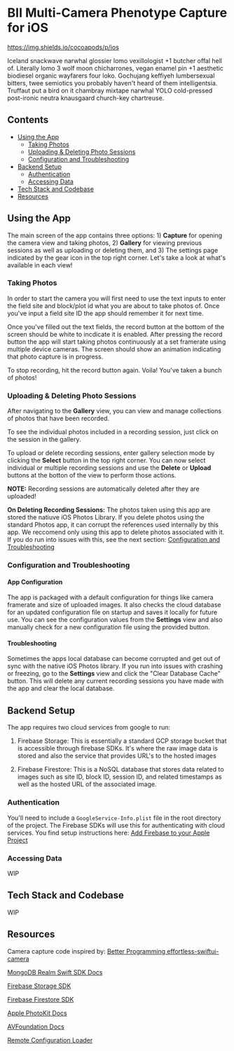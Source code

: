 # BII Multi-Camera Phenotype Capture for iOS
https://img.shields.io/cocoapods/p/ios

Iceland snackwave narwhal glossier lomo vexillologist +1 butcher offal hell of. Literally lomo 3 wolf moon chicharrones, vegan enamel pin +1 aesthetic biodiesel organic wayfarers four loko. Gochujang keffiyeh lumbersexual bitters, twee semiotics you probably haven't heard of them intelligentsia. Truffaut put a bird on it chambray mixtape narwhal YOLO cold-pressed post-ironic neutra knausgaard church-key chartreuse.


## Contents
- [Using the App](https://github.com/SLUVisLab/bii_multi_pheno_cam#using-the-app)
  - [Taking Photos](https://github.com/SLUVisLab/bii_multi_pheno_cam#taking-photos)
  - [Uploading & Deleting Photo Sessions](https://github.com/SLUVisLab/bii_multi_pheno_cam#uploading--deleting-photo-sessions)
  - [Configuration and Troubleshooting](https://github.com/SLUVisLab/bii_multi_pheno_cam#configuration-and-troubleshooting)
- [Backend Setup](https://github.com/SLUVisLab/bii_multi_pheno_cam#backend-setup)
  - [Authentication](https://github.com/SLUVisLab/bii_multi_pheno_cam#authentication)
  - [Accessing Data](https://github.com/SLUVisLab/bii_multi_pheno_cam#accessing-data)
- [Tech Stack and Codebase](https://github.com/SLUVisLab/bii_multi_pheno_cam#tech-stack-and-codebase)
- [Resources](https://github.com/SLUVisLab/bii_multi_pheno_cam#resources)


## Using the App

The main screen of the app contains three options: 1) **Capture** for opening the camera view and taking photos, 2) **Gallery** for viewing previous sessions as well as uploading or deleting them, and 3) The settings page indicated by the gear icon in the top right corner. Let's take a look at what's available in each view!


### Taking Photos

In order to start the camera you will first need to use the text inputs to enter the field site and block/plot id what you are about to take photos of. Once you've input a field site ID the app should remember it for next time. 

Once you've filled out the text fields, the record button at the bottom of the screen should be white to incdicate it is enabled. After pressing the record button the app will start taking photos continuously at a set framerate using multiple device cameras. The screen should show an animation indicating that photo capture is in progress.

To stop recording, hit the record button again. Voila! You've taken a bunch of photos! 


### Uploading & Deleting Photo Sessions

After navigating to the **Gallery** view, you can view and manage collections of photos that have been recorded.

To see the individual photos included in a recording session, just click on the session in the gallery.

To upload or delete recording sessions, enter gallery selection mode by clicking the **Select** button in the top right corner. You can now select individual or multiple recording sessions and use the **Delete** or **Upload** buttons at the botton of the view to perform those actions.

**NOTE:** Recording sessions are automatically deleted after they are uploaded!

**On Deleting Recording Sessions:** The photos taken using this app are stored the natiuve iOS Photos Library. If you delete photos using the standard Photos app, it can corrupt the references used internally by this app. We reccomend only using this app to delete photos associated with it. If you do run into issues with this, see the next section: [Configuration and Troubleshooting](https://github.com/SLUVisLab/bii_multi_pheno_cam#configuration-and-troubleshooting)


### Configuration and Troubleshooting

#### App Configuration

The app is packaged with a default configuration for things like camera framerate and size of uploaded images. It also checks the cloud database for an updated configuration file on startup and saves it locally for future use. You can see the configuration values from the **Settings** view and also manually check for a new configuration file using the provided button.


#### Troubleshooting

Sometimes the apps local database can become corrupted and get out of sync with the native iOS Photos library. If you run into issues with crashing or freezing, go to the **Settings** view and click the "Clear Database Cache" button. This will delete any current recording sessions you have made with the app and clear the local database.


## Backend Setup

The app requires two cloud services from google to run:

1) Firebase Storage: This is essentially a standard GCP storage bucket that is accessible through firebase SDKs. It's where the raw image data is stored and also the service that provides URL's to the hosted images

2) Firebase Firestore: This is a NoSQL database that stores data related to images such as site ID, block ID, session ID, and related timestamps as well as the hosted URL of the associated image.


### Authentication

You'll need to include a `GoogleService-Info.plist` file in the root directory of the project. The Firebase SDKs will use this for authenticating with cloud services. You find setup instructions here: [Add Firebase to your Apple Project](https://firebase.google.com/docs/ios/setup)


### Accessing Data

WIP


## Tech Stack and Codebase

WIP


## Resources

Camera capture code inspired by:
[Better Programming effortless-swiftui-camera](https://betterprogramming.pub/effortless-swiftui-camera-d7a74abde37e)

[MongoDB Realm Swift SDK Docs](https://docs.mongodb.com/realm/sdk/swift/)

[Firebase Storage SDK](https://firebase.google.com/docs/storage/ios/start)

[Firebase Firestore SDK](https://firebase.google.com/docs/firestore/quickstart#swift_1)

[Apple PhotoKit Docs](https://developer.apple.com/documentation/photokit)

[AVFoundation Docs](https://developer.apple.com/documentation/avfoundation)

[Remote Configuration Loader](https://www.donnywals.com/building-a-simple-remote-configuration-for-your-apps/)

